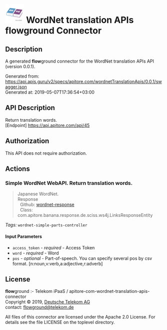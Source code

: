 # ![LOGO](logo.png) WordNet translation APIs **flow**ground Connector

## Description

A generated **flow**ground connector for the WordNet translation APIs API (version 0.0.1).

Generated from: https://api.apis.guru/v2/specs/apitore.com/wordnetTranslationApis/0.0.1/swagger.json<br/>
Generated at: 2019-05-07T17:36:54+03:00

## API Description

Return translation words.<BR />[Endpoint] https://api.apitore.com/api/45

## Authorization

This API does not require authorization.

## Actions

### Simple WordNet WebAPI. Return translation words.

> Japanese WordNet.<BR />Response<BR />&nbsp; Github: <a href="https://github.com/keigohtr/apitore-response-parent/tree/master/wordnet-response">wordnet-response</a><BR />&nbsp; Class: com.apitore.banana.response.de.sciss.ws4j.LinksResponseEntity<BR />

*Tags:* `wordnet-simple-parts-controller`

#### Input Parameters
* `access_token` - _required_ - Access Token
* `word` - _required_ - Word
* `pos` - _optional_ - Part-of-speech. You can specify several pos by csv format. [n:noun,v:verb,a:adjective,r:adverb]

## License

**flow**ground :- Telekom iPaaS / apitore-com-wordnet-translation-apis-connector<br/>
Copyright © 2019, [Deutsche Telekom AG](https://www.telekom.de)<br/>
contact: flowground@telekom.de

All files of this connector are licensed under the Apache 2.0 License. For details
see the file LICENSE on the toplevel directory.
